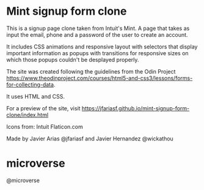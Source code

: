 # Mint signup form clone

This is a signup page clone taken from Intuit's Mint. A page that takes as input the email, phone and a password of the user to create an account.

It includes CSS animations and responsive layout with selectors that display important information as popups with transitions for responsive sizes on which those popups couldn't be desplayed properly.

The site was created following the guidelines from the Odin Project https://www.theodinproject.com/courses/html5-and-css3/lessons/forms-for-collecting-data.

It uses HTML and CSS.

For a preview of the site, visit https://jfariasf.github.io/mint-signup-form-clone/index.html

Icons from:
Intuit
Flaticon.com

Made by Javier Arias @jfariasf and Javier Hernandez @wickathou

# microverse
@microverse
